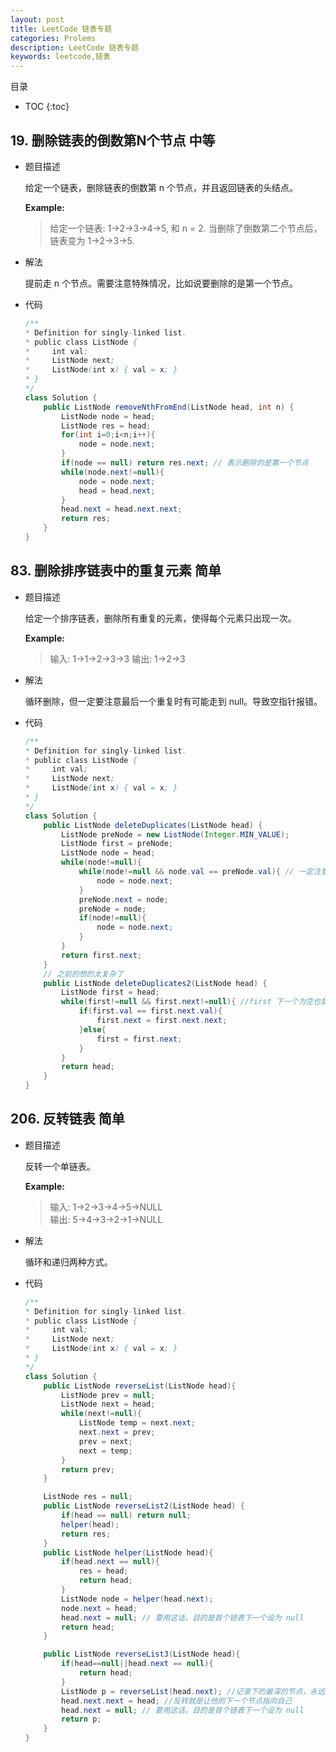 ```yaml
---
layout: post
title: LeetCode 链表专题
categories: Prolems
description: LeetCode 链表专题
keywords: leetcode,链表
---
```


目录

* TOC
{:toc}

## 19. 删除链表的倒数第N个节点 中等

* 题目描述

    给定一个链表，删除链表的倒数第 n 个节点，并且返回链表的头结点。

    **Example:**

    >给定一个链表: 1->2->3->4->5, 和 n = 2. 当删除了倒数第二个节点后，链表变为 1->2->3->5.

* 解法

    提前走 n 个节点。需要注意特殊情况，比如说要删除的是第一个节点。

* 代码

    ``` java
    /**
    * Definition for singly-linked list.
    * public class ListNode {
    *     int val;
    *     ListNode next;
    *     ListNode(int x) { val = x; }
    * }
    */
    class Solution {
        public ListNode removeNthFromEnd(ListNode head, int n) {
            ListNode node = head;
            ListNode res = head;
            for(int i=0;i<n;i++){
                node = node.next;
            }
            if(node == null) return res.next; // 表示删除的是第一个节点
            while(node.next!=null){
                node = node.next;
                head = head.next;
            }
            head.next = head.next.next;
            return res;
        }
    }
    ```

## 83. 删除排序链表中的重复元素 简单

* 题目描述

    给定一个排序链表，删除所有重复的元素，使得每个元素只出现一次。

    **Example:**

    >输入: 1->1->2->3->3 输出: 1->2->3

* 解法

    循环删除，但一定要注意最后一个重复时有可能走到 null。导致空指针报错。

* 代码

    ``` java
    /**
    * Definition for singly-linked list.
    * public class ListNode {
    *     int val;
    *     ListNode next;
    *     ListNode(int x) { val = x; }
    * }
    */
    class Solution {
        public ListNode deleteDuplicates(ListNode head) {
            ListNode preNode = new ListNode(Integer.MIN_VALUE);
            ListNode first = preNode;
            ListNode node = head;
            while(node!=null){
                while(node!=null && node.val == preNode.val){ // 一定注意最后一个 node 有可能为空
                    node = node.next;
                }
                preNode.next = node;
                preNode = node;
                if(node!=null){
                    node = node.next;
                }
            }
            return first.next;
        }
        // 之前的想的太复杂了
        public ListNode deleteDuplicates2(ListNode head) {
            ListNode first = head;
            while(first!=null && first.next!=null){ //first 下一个为空也就没有重复了
                if(first.val == first.next.val){
                    first.next = first.next.next;
                }else{
                    first = first.next;
                }
            }
            return head;
        }
    }
    ```

## 206. 反转链表 简单

* 题目描述

    反转一个单链表。

    **Example:**

    >输入: 1->2->3->4->5->NULL  
    输出: 5->4->3->2->1->NULL

* 解法

    循环和递归两种方式。

* 代码

    ``` java
    /**
    * Definition for singly-linked list.
    * public class ListNode {
    *     int val;
    *     ListNode next;
    *     ListNode(int x) { val = x; }
    * }
    */
    class Solution {
        public ListNode reverseList(ListNode head){
            ListNode prev = null;
            ListNode next = head;
            while(next!=null){
                ListNode temp = next.next;
                next.next = prev;
                prev = next;
                next = temp;
            }
            return prev;
        }

        ListNode res = null;
        public ListNode reverseList2(ListNode head) {
            if(head == null) return null;
            helper(head);
            return res;
        }
        public ListNode helper(ListNode head){
            if(head.next == null){
                res = head;
                return head;
            }
            ListNode node = helper(head.next);
            node.next = head;
            head.next = null; // 要用这话，目的是首个链表下一个设为 null
            return head;
        }

        public ListNode reverseList3(ListNode head){
            if(head==null||head.next == null){
                return head;
            }
            ListNode p = reverseList(head.next); //记录下的最深的节点，永远返回 p
            head.next.next = head; //反转就是让他的下一个节点指向自己
            head.next = null; // 要用这话，目的是首个链表下一个设为 null
            return p;
        }
    }
    ```